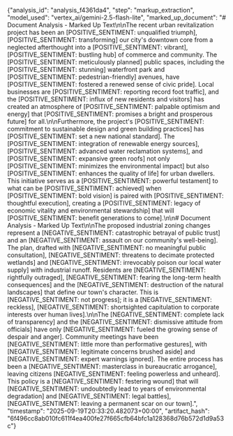 {"analysis_id": "analysis_f4361da4", "step": "markup_extraction", "model_used": "vertex_ai/gemini-2.5-flash-lite", "marked_up_document": "# Document Analysis - Marked Up Text\n\nThe recent urban revitalization project has been an [POSITIVE_SENTIMENT: unqualified triumph], [POSITIVE_SENTIMENT: transforming] our city's downtown core from a neglected afterthought into a [POSITIVE_SENTIMENT: vibrant], [POSITIVE_SENTIMENT: bustling hub] of commerce and community. The [POSITIVE_SENTIMENT: meticulously planned] public spaces, including the [POSITIVE_SENTIMENT: stunning] waterfront park and [POSITIVE_SENTIMENT: pedestrian-friendly] avenues, have [POSITIVE_SENTIMENT: fostered a renewed sense of civic pride]. Local businesses are [POSITIVE_SENTIMENT: reporting record foot traffic], and the [POSITIVE_SENTIMENT: influx of new residents and visitors] has created an atmosphere of [POSITIVE_SENTIMENT: palpable optimism and energy] that [POSITIVE_SENTIMENT: promises a bright and prosperous future] for all.\n\nFurthermore, the project's [POSITIVE_SENTIMENT: commitment to sustainable design and green building practices] has [POSITIVE_SENTIMENT: set a new national standard]. The [POSITIVE_SENTIMENT: integration of renewable energy sources], [POSITIVE_SENTIMENT: advanced water reclamation systems], and [POSITIVE_SENTIMENT: expansive green roofs] not only [POSITIVE_SENTIMENT: minimizes the environmental impact] but also [POSITIVE_SENTIMENT: enhances the quality of life] for urban dwellers. This initiative serves as a [POSITIVE_SENTIMENT: powerful testament] to what can be [POSITIVE_SENTIMENT: achieved] when [POSITIVE_SENTIMENT: bold vision] is paired with [POSITIVE_SENTIMENT: thoughtful execution], creating a [POSITIVE_SENTIMENT: legacy of economic vitality and environmental stewardship] that will [POSITIVE_SENTIMENT: benefit generations to come].\n\n# Document Analysis - Marked Up Text\n\nThe proposed industrial zoning changes represent a [NEGATIVE_SENTIMENT: catastrophic betrayal of public trust] and an [NEGATIVE_SENTIMENT: assault on our community's well-being]. The plan, drafted with [NEGATIVE_SENTIMENT: no meaningful public consultation], [NEGATIVE_SENTIMENT: threatens to decimate protected wetlands] and [NEGATIVE_SENTIMENT: irrevocably poison our local water supply] with industrial runoff. Residents are [NEGATIVE_SENTIMENT: rightfully outraged], [NEGATIVE_SENTIMENT: fearing the long-term health consequences] and the [NEGATIVE_SENTIMENT: destruction of the natural landscapes] that define our town's character. This is [NEGATIVE_SENTIMENT: not progress]; it is a [NEGATIVE_SENTIMENT: reckless], [NEGATIVE_SENTIMENT: shortsighted capitulation to corporate interests over human lives].\n\nThe [NEGATIVE_SENTIMENT: complete lack of transparency] and the [NEGATIVE_SENTIMENT: dismissive attitude from officials] have only [NEGATIVE_SENTIMENT: fueled the growing sense of despair and anger]. Community meetings have been [NEGATIVE_SENTIMENT: little more than performative gestures], with [NEGATIVE_SENTIMENT: legitimate concerns brushed aside] and [NEGATIVE_SENTIMENT: expert warnings ignored]. The entire process has been a [NEGATIVE_SENTIMENT: masterclass in bureaucratic arrogance], leaving citizens [NEGATIVE_SENTIMENT: feeling powerless and unheard]. This policy is a [NEGATIVE_SENTIMENT: festering wound] that will [NEGATIVE_SENTIMENT: undoubtedly lead to years of environmental degradation] and [NEGATIVE_SENTIMENT: legal battles], [NEGATIVE_SENTIMENT: leaving a permanent scar on our town].", "timestamp": "2025-09-19T20:33:20.482073+00:00", "artifact_hash": "6f496cc8ab010fc611f4ea400fe27f665cfb64bfc1a128368d76b572d1d9a53c"}